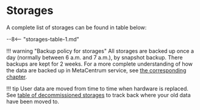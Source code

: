# Storages

A complete list of storages can be found in table below:

--8<-- "storages-table-1.md"

!!! warning "Backup policy for storages"
    All storages are backed up once a day (normally between 6 a.m. and 7 a.m.), by  snapshot backup. There backups are kept for 2 weeks. For a more complete understanding of how the data are backed up in MetaCentrum service, see [the corresponding chapter](../../data/metacentrum-backup).  

!!! tip
    User data are moved from time to time when hardware is replaced. See [table of decommissioned storages](../../computing/decommissioned-storages) to track back where your old data have been moved to.
